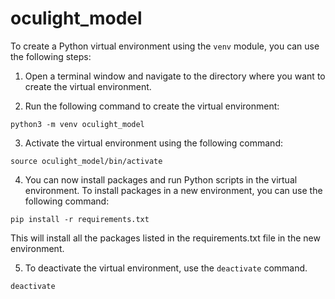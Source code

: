 # oculight_model

To create a Python virtual environment using the `venv` module, you can use the following steps:

1. Open a terminal window and navigate to the directory where you want to create the virtual environment.

2. Run the following command to create the virtual environment:

```shell
python3 -m venv oculight_model
```

3. Activate the virtual environment using the following command:

```shell
source oculight_model/bin/activate
```

4. You can now install packages and run Python scripts in the virtual environment.
To install packages in a new environment, you can use the following command:

```shell
pip install -r requirements.txt
```

This will install all the packages listed in the requirements.txt file in the new environment.

5.  To deactivate the virtual environment, use the `deactivate` command.

```shell
deactivate
```
